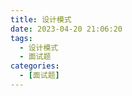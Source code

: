 ```yaml
---
title: 设计模式
date: 2023-04-20 21:06:20
tags:
  - 设计模式
  - 面试题
categories:
  - [面试题]
---
```

